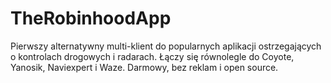 # TheRobinhoodApp
Pierwszy alternatywny multi-klient do popularnych aplikacji ostrzegających o kontrolach drogowych i radarach. Łączy się równolegle do Coyote, Yanosik, Naviexpert i Waze. Darmowy, bez reklam i open source.
